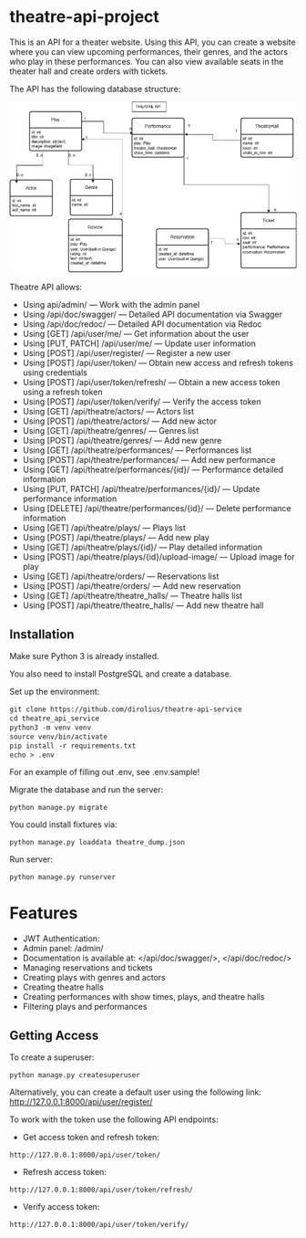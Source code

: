 # theatre-api-project

This is an API for a theater website. Using this API, you can create a website where you can view upcoming performances,
their genres, and the actors who play in these performances. You can also view available seats in the theater hall and
create orders with tickets.

The API has the following database structure:

![Database structure](Theatre_api_structure.png)

Theatre API allows:

- Using api/admin/ — Work with the admin panel
- Using /api/doc/swagger/ — Detailed API documentation via Swagger
- Using /api/doc/redoc/ — Detailed API documentation via Redoc
- Using [GET] /api/user/me/ — Get information about the user
- Using [PUT, PATCH] /api/user/me/ — Update user information
- Using [POST] /api/user/register/ — Register a new user
- Using [POST] /api/user/token/ — Obtain new access and refresh tokens using credentials
- Using [POST] /api/user/token/refresh/ — Obtain a new access token using a refresh token
- Using [POST] /api/user/token/verify/ — Verify the access token
- Using [GET] /api/theatre/actors/ — Actors list
- Using [POST] /api/theatre/actors/ — Add new actor
- Using [GET] /api/theatre/genres/ — Genres list
- Using [POST] /api/theatre/genres/ — Add new genre
- Using [GET] /api/theatre/performances/ — Performances list
- Using [POST] /api/theatre/performances/ — Add new performance
- Using [GET] /api/theatre/performances/{id}/ — Performance detailed information
- Using [PUT, PATCH] /api/theatre/performances/{id}/ — Update performance information
- Using [DELETE] /api/theatre/performances/{id}/ — Delete performance information
- Using [GET] /api/theatre/plays/ — Plays list
- Using [POST] /api/theatre/plays/ — Add new play
- Using [GET] /api/theatre/plays/{id}/ — Play detailed information
- Using [POST] /api/theatre/plays/{id}/upload-image/ — Upload image for play
- Using [GET] /api/theatre/orders/ — Reservations list
- Using [POST] /api/theatre/orders/ — Add new reservation
- Using [GET] /api/theatre/theatre_halls/ — Theatre halls list
- Using [POST] /api/theatre/theatre_halls/ — Add new theatre hall

## Installation

Make sure Python 3 is already installed.

You also need to install PostgreSQL and create a database.

Set up the environment:

```
git clone https://github.com/dirolius/theatre-api-service
cd theatre_api_service
python3 -m venv venv
source venv/bin/activate
pip install -r requirements.txt
echo > .env
```

For an example of filling out .env, see .env.sample!

Migrate the database and run the server:

```
python manage.py migrate
```

You could install fixtures via:

```
python manage.py loaddata theatre_dump.json
```

Run server:

```
python manage.py runserver
```

# Features

- JWT Authentication:
- Admin panel: /admin/
- Documentation is available at: </api/doc/swagger/>, </api/doc/redoc/>
- Managing reservations and tickets
- Creating plays with genres and actors
- Creating theatre halls
- Creating performances with show times, plays, and theatre halls
- Filtering plays and performances

## Getting Access

To create a superuser:

```
python manage.py createsuperuser
```

Alternatively, you can create a default user using the following link:
http://127.0.0.1:8000/api/user/register/

To work with the token use the following API endpoints:

- Get access token and refresh token:

```
http://127.0.0.1:8000/api/user/token/
```

- Refresh access token:

```
http://127.0.0.1:8000/api/user/token/refresh/
```

- Verify access token:

```
http://127.0.0.1:8000/api/user/token/verify/
```